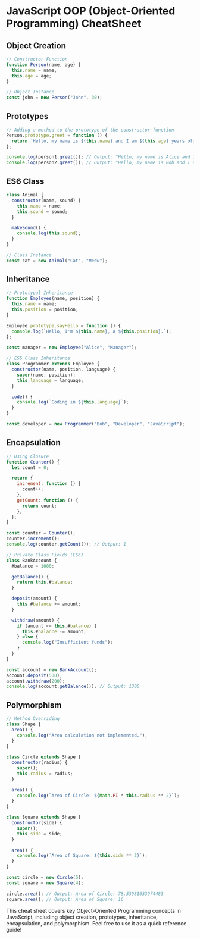 # JavaScript OOP (Object-Oriented Programming) CheatSheet

## Object Creation

```javascript
// Constructor Function
function Person(name, age) {
  this.name = name;
  this.age = age;
}

// Object Instance
const john = new Person("John", 30);
```

## Prototypes

```javascript
// Adding a method to the prototype of the constructor function
Person.prototype.greet = function () {
  return `Hello, my name is ${this.name} and I am ${this.age} years old.`;
};

console.log(person1.greet()); // Output: "Hello, my name is Alice and I am 30 years old."
console.log(person2.greet()); // Output: "Hello, my name is Bob and I am 25 years old."
```

## ES6 Class

```javascript
class Animal {
  constructor(name, sound) {
    this.name = name;
    this.sound = sound;
  }

  makeSound() {
    console.log(this.sound);
  }
}

// Class Instance
const cat = new Animal("Cat", "Meow");
```

## Inheritance

```javascript
// Prototypal Inheritance
function Employee(name, position) {
  this.name = name;
  this.position = position;
}

Employee.prototype.sayHello = function () {
  console.log(`Hello, I'm ${this.name}, a ${this.position}.`);
};

const manager = new Employee("Alice", "Manager");

// ES6 Class Inheritance
class Programmer extends Employee {
  constructor(name, position, language) {
    super(name, position);
    this.language = language;
  }

  code() {
    console.log(`Coding in ${this.language}`);
  }
}

const developer = new Programmer("Bob", "Developer", "JavaScript");
```

## Encapsulation

```javascript
// Using Closure
function Counter() {
  let count = 0;

  return {
    increment: function () {
      count++;
    },
    getCount: function () {
      return count;
    },
  };
}

const counter = Counter();
counter.increment();
console.log(counter.getCount()); // Output: 1

// Private Class Fields (ES6)
class BankAccount {
  #balance = 1000;

  getBalance() {
    return this.#balance;
  }

  deposit(amount) {
    this.#balance += amount;
  }

  withdraw(amount) {
    if (amount <= this.#balance) {
      this.#balance -= amount;
    } else {
      console.log("Insufficient funds");
    }
  }
}

const account = new BankAccount();
account.deposit(500);
account.withdraw(200);
console.log(account.getBalance()); // Output: 1300
```

## Polymorphism

```javascript
// Method Overriding
class Shape {
  area() {
    console.log("Area calculation not implemented.");
  }
}

class Circle extends Shape {
  constructor(radius) {
    super();
    this.radius = radius;
  }

  area() {
    console.log(`Area of Circle: ${Math.PI * this.radius ** 2}`);
  }
}

class Square extends Shape {
  constructor(side) {
    super();
    this.side = side;
  }

  area() {
    console.log(`Area of Square: ${this.side ** 2}`);
  }
}

const circle = new Circle(5);
const square = new Square(4);

circle.area(); // Output: Area of Circle: 78.53981633974483
square.area(); // Output: Area of Square: 16
```

<p align="start">
  This cheat sheet covers key Object-Oriented Programming concepts in JavaScript, including object creation, prototypes, inheritance, encapsulation, and polymorphism. Feel free to use it as a quick reference guide!
</p>
